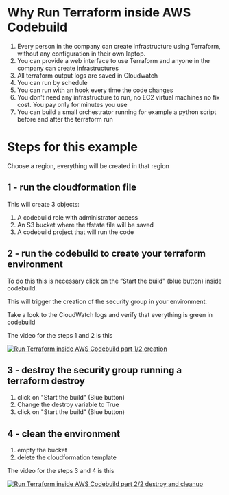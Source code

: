 Why Run Terraform inside AWS Codebuild
==================================

1. Every person in the company can create infrastructure using Terraform, without any configuration in their own laptop.
2. You can provide a web interface to use Terraform and anyone in the company can create infrastructures
3. All terraform output logs are saved in Cloudwatch
4. You can run by schedule
5. You can run with an hook every time the code changes
6. You don’t need any infrastructure to run, no EC2 virtual machines no fix cost. You pay only for minutes you use
7. You can build a small orchestrator running for example a python script before and after the terraform run

Steps for this example
======================

Choose a region, everything will be created in that region

1 - run the cloudformation file
-------------------------------

This will create 3 objects:

1. A codebuild role with administrator access
2. An S3 bucket where the tfstate file will be saved
3. A codebuild project that will run the code

2 - run the codebuild to create your terraform environment
----------------------------------------------------------

To do this this is necessary click on the “Start the build" (blue button) inside codebuild.

This will trigger the creation of the security group in your environment.

Take a look to the CloudWatch logs and verify that everything is green in codebuild

The video for the steps 1 and 2 is this

[![Run Terraform inside AWS Codebuild part 1/2 creation](https://img.youtube.com/vi/sXTRS9eKlHA/0.jpg)](https://www.youtube.com/watch?v=sXTRS9eKlHA)


3 - destroy the security group running a terraform destroy
----------------------------------------------------------

1. click on "Start the build" (Blue button)
2. Change the destroy variable to True
3. click on "Start the build" (Blue button)

4 - clean the environment
-------------------------

1. empty the bucket
2. delete the cloudformation template

The video for the steps 3 and 4 is this

[![Run Terraform inside AWS Codebuild part 2/2 destroy and cleanup](https://img.youtube.com/vi/OXrfUhEK2yQ/0.jpg)](https://www.youtube.com/watch?v=OXrfUhEK2yQ)
